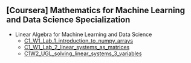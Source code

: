 ## [Coursera] Mathematics for Machine Learning and Data Science Specialization
- Linear Algebra for Machine Learning and Data Science
  - [C1_W1_Lab_1_introduction_to_numpy_arrays](https://github.com/EunByu1/AI_Study/blob/main/Mathematics_for_Machine_Learning_and_Data_Science_Specialization/C1_W1_Lab_1_introduction_to_numpy_arrays.ipynb)
  - [C1_W1_Lab_2_linear_systems_as_matrices](https://github.com/EunByu1/AI_Study/blob/main/Mathematics_for_Machine_Learning_and_Data_Science_Specialization/C1_W1_Lab_2_linear_systems_as_matrices.ipynb)
  - [C1W2_UGL_solving_linear_systems_3_variables](https://github.com/EunByu1/AI_Study/blob/main/Mathematics_for_Machine_Learning_and_Data_Science_Specialization/C1W2_UGL_solving_linear_systems_3_variables.ipynb)
